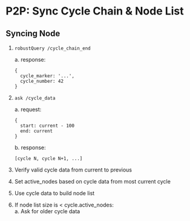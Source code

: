 # P2P: Sync Cycle Chain & Node List

## Syncing Node

1. `robustQuery /cycle_chain_end`

    a. response:
    ```
    {
      cycle_marker: '...',
      cycle_number: 42
    }
    ```

2. `ask /cycle_data`

    a. request:
    ```
    {
      start: current - 100
      end: current
    }
    ```

    b. response:
    ```
    [cycle N, cycle N+1, ...]
    ```

3. Verify valid cycle data from current to previous

4. Set active_nodes based on cycle data from most current cycle

5. Use cycle data to build node list

6. If node list size is < cycle.active_nodes:  
    a. Ask for older cycle data
